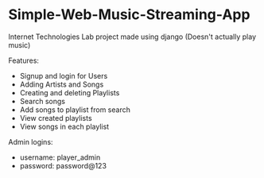# Simple-Web-Music-Streaming-App
Internet Technologies Lab project made using django (Doesn't actually play music)

Features:
- Signup and login for Users
- Adding Artists and Songs
- Creating and deleting Playlists
- Search songs
- Add songs to playlist from search
- View created playlists
- View songs in each playlist

Admin logins:
- username: player_admin
- password: password@123
